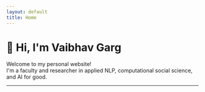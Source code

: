 ```yaml
---
layout: default
title: Home
---
```


# 👋 Hi, I'm **Vaibhav Garg**

Welcome to my personal website!  
I'm a faculty and researcher in applied NLP, computational social science, and AI for good.



---
